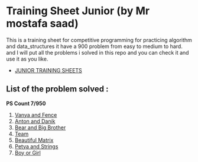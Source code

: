 # Training Sheet Junior (by Mr mostafa saad)

This is a training sheet for competitive programming for practicing algorithm and data_structures it have a 900 problem from easy to medium to hard. and I will put all the problems i solved in this repo and you can check it and use it as you like.


- [JUNIOR TRAINING SHEETS](https://docs.google.com/spreadsheets/d/1Gpj-I6Y0QWh-R_xbliqBDhe_2hce47FKZQ-YrgtbSm8/edit?gid=1160016643#gid=1160016643)


## List of the problem solved :
**PS Count 7/950**

1. [Vanya and Fence ](https://codeforces.com/contest/677/problem/A)
2. [Anton and Danik](http://codeforces.com/contest/734/problem/A)
3. [Bear and Big Brother](http://codeforces.com/contest/791/problem/A)
4. [Team](http://codeforces.com/contest/231/problem/A)
5. [Beautiful Matrix](https://codeforces.com/contest/263/problem/A)
6. [Petya and Strings](https://codeforces.com/contest/112/problem/A)
7. [Boy or Girl](https://codeforces.com/contest/236/problem/A)







